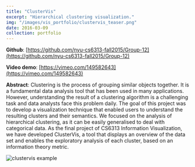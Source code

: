 ```yaml
---
title: "ClusterVis"
excerpt: "Hierarchical clustering visualization."
img: "/images/vis_portfolio/clustervis_teaser.png"
date: 2016-03-09
collection: portfolio
---
```



**Github**: [https://github.com/nyu-cs6313-fall2015/Group-12](https://github.com/nyu-cs6313-fall2015/Group-12)

**Video demo**: [https://vimeo.com/149582643](https://vimeo.com/149582643)

**Abstract**: Clustering is the process of grouping similar objects together. It is a fundamental data analysis tool that has been used in many applications. However, understanding the result of a clustering algorithm is a challenging task and data analysts face this problem daily. The goal of this project was to develop a visualization technique that enabled users to understand the resulting clusters and their semantics. We focused on the analysis of hierarchical clustering, as it can be easily generalised to deal with categorical data. As the final project of CS6313 Information Visualization, we have developed ClusterVis, a tool that displays an overview of the data set and enables the exploratory analysis of each cluster, based on an information theory metric. 


![clustervis example]({{site.url}}/images/vis_portfolio/clustervis_teaser.png)